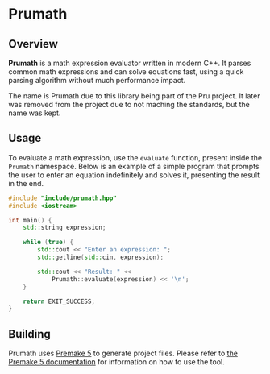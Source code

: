 # Prumath
## Overview
**Prumath** is a math expression evaluator written in modern C++.
It parses common math expressions and can solve equations fast,
using a quick parsing algorithm without much performance impact.

The name is Prumath due to this library being part of the Pru project.
It later was removed from the project due to not maching the standards,
but the name was kept. 

## Usage
To evaluate a math expression, use the `evaluate` function,
present inside the `Prumath` namespace.
Below is an example of a simple program that
prompts the user to enter an equation indefinitely and solves it,
presenting the result in the end.
```cpp
#include "include/prumath.hpp"
#include <iostream>

int main() {
	std::string expression;

	while (true) {
		std::cout << "Enter an expression: ";
		std::getline(std::cin, expression);

		std::cout << "Result: " <<
			Prumath::evaluate(expression) << '\n';
	}

	return EXIT_SUCCESS;
}
```

## Building
Prumath uses [Premake 5](https://premake.github.io/) to generate project files.
Please refer to [the Premake 5 documentation](https://premake.github.io/docs/)
for information on how to use the tool.

